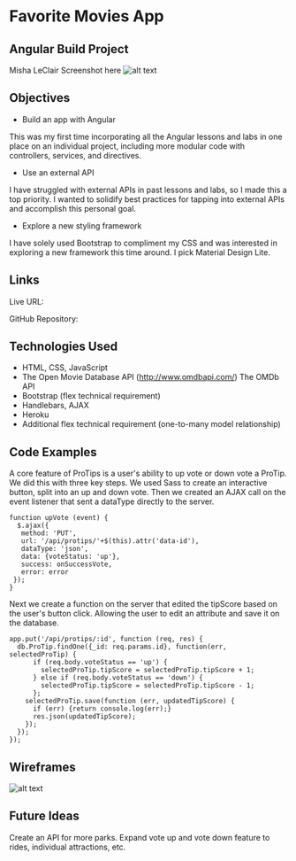 # Favorite Movies App
## Angular Build Project
Misha LeClair
Screenshot here
![alt text](public/images/disneyland-app-screenshot.png)

## Objectives
* Build an app with Angular

This was my first time incorporating all the Angular lessons and labs in one place on an individual project, including more modular code with controllers, services, and directives.

* Use an external API

I have struggled with external APIs in past lessons and labs, so I made this a top priority. I wanted to solidify best practices for tapping into external APIs and accomplish this personal goal.

* Explore a new styling framework

I have solely used Bootstrap to compliment my CSS and was interested in exploring a new framework this time around. I pick Material Design Lite.

## Links

Live URL:

GitHub Repository: 

## Technologies Used
* HTML, CSS, JavaScript
* The Open Movie Database API (http://www.omdbapi.com/)
The OMDb API
* Bootstrap (flex technical requirement)
* Handlebars, AJAX
* Heroku
* Additional flex technical requirement (one-to-many model relationship)

## Code Examples

A core feature of ProTips is a user's ability to up vote or down vote a ProTip. We did this with three key steps. We used Sass to create an interactive button, split into an up and down vote. Then we created an AJAX call on the event listener that sent a dataType directly to the server.

```
function upVote (event) {
  $.ajax({
   method: 'PUT',
   url: '/api/protips/'+$(this).attr('data-id'),
   dataType: 'json',
   data: {voteStatus: 'up'},
   success: onSuccessVote,
   error: error
 });
}
```
Next we create a function on the server that edited the tipScore based on the user's button click. Allowing the user to edit an attribute and save it on the database.

```
app.put('/api/protips/:id', function (req, res) {
  db.ProTip.findOne({_id: req.params.id}, function(err, selectedProTip) {
      if (req.body.voteStatus == 'up') {
        selectedProTip.tipScore = selectedProTip.tipScore + 1;
      } else if (req.body.voteStatus == 'down') {
        selectedProTip.tipScore = selectedProTip.tipScore - 1;
      };
    selectedProTip.save(function (err, updatedTipScore) {
      if (err) {return console.log(err);}
      res.json(updatedTipScore);
    });
  });
});
```

## Wireframes

![alt text](public/images/disneyland-app-wireframe.jpg)

## Future Ideas
Create an API for more parks.
Expand vote up and vote down feature to rides, individual attractions, etc.

